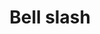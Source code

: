 ---
title: Bell slash
tags: ["bell", "slash", "notification", "mute", "disable", "quiet"]
icon: bell-slash
svg: '<svg xmlns="http://www.w3.org/2000/svg" width="24" height="24" fill="none" viewBox="0 0 24 24" stroke-width="1.5" stroke-linecap="round" stroke-linejoin="round" stroke="currentColor"><path d="M8.643 18.368C9.272 19.92 10.07 21 12 21c1.929 0 2.728-1.08 3.357-2.632"/><path d="M17.766 6.234 21 3m-3.234 3.234c.699 1.189 1.065 2.595 1.065 4.022 0 1.502.988 2.654 1.818 3.859 2.478 3.986-8.763 5.317-14.482 3.718M17.766 6.234l-11.6 11.6M3 21l3.167-3.167M14.66 3.5a6.91 6.91 0 0 0-2.642-.5c-4.353 0-6.813 3.555-6.813 7.256 0 1.502-.988 2.654-1.818 3.859-.473.758-.491 1.415-.17 1.973"/></svg>'
---